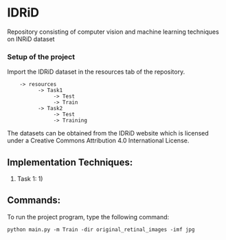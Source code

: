 # IDRiD
Repository consisting of computer vision and machine learning techniques on INRiD dataset

### Setup of the project 

Import the IDRiD dataset in the resources tab of the repository.

        -> resources 
              -> Task1
                   -> Test
                   -> Train
              -> Task2
                   -> Test
                   -> Training



The datasets can be obtained from the IDRiD website which is licensed under a 
Creative Commons Attribution 4.0 International License. 


## Implementation Techniques:

1) Task 1:
      1) 
      
## Commands:

To run the project program, type the following command:

`python main.py -m Train -dir original_retinal_images -imf jpg`